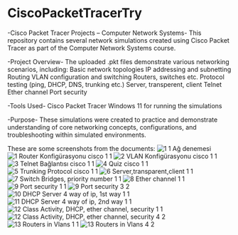 # CiscoPacketTracerTry

-Cisco Packet Tracer Projects – Computer Network Systems-
This repository contains several network simulations created using Cisco Packet Tracer as part of the Computer Network Systems course.

-Project Overview-
The uploaded .pkt files demonstrate various networking scenarios, including:
Basic network topologies
IP addressing and subnetting
Routing
VLAN configuration and switching
Routers, switches etc.
Protocol testing (ping, DHCP, DNS, trunking etc.)
Server, transperent, client
Telnet
Ether channel
Port security

-Tools Used-
Cisco Packet Tracer
Windows 11 for running the simulations

-Purpose-
These simulations were created to practice and demonstrate understanding of core networking concepts, configurations, and troubleshooting within simulated environments.

These are some screenshots from the documents:
![1 1 Ağ denemesi](https://github.com/user-attachments/assets/eac23737-d5a6-4dd2-9aca-ca54a836c0ba)
![1  Router Konfigürasyonu cisco 1 1](https://github.com/user-attachments/assets/1d31581a-4f79-46a2-8a36-c213c959b705)
![2  VLAN Konfigürasyonu cisco 1 1](https://github.com/user-attachments/assets/213f9e2b-a121-44ee-b6aa-58f613c03dcd)
![3  Telnet Bağlantısı cisco 1 1](https://github.com/user-attachments/assets/a5e0dfb4-a5da-4313-8fd9-39fec69df98f)
![4  Quiz cisco 1 1](https://github.com/user-attachments/assets/bd1b5635-9dfa-4c8d-a1d8-1d7678172ea0)
![5  Trunking Protocol cisco 1 1](https://github.com/user-attachments/assets/f92d209c-c47f-4412-a72f-9c459ebad5b9)
![6  Server,transparent,client 1 1](https://github.com/user-attachments/assets/d342af1c-c38e-49c4-af75-357b0a01ef02)
![7  Switch Bridges, priority number 1 1](https://github.com/user-attachments/assets/7577f4a0-1aa5-4072-9cf6-5a5d489e8317)
![8  Ether channel 1 1](https://github.com/user-attachments/assets/90c5e2c9-9570-4ce4-af76-e8f7f04e39f9)
![9  Port security 1 1](https://github.com/user-attachments/assets/6ea93918-b0f4-4271-9e1c-2c49aa9367f1)
![9  Port security 3 2](https://github.com/user-attachments/assets/81b97bda-c33e-4084-a1bd-191dec2534e0)
![10  DHCP Server 4 way of ip, 1st way 1 1](https://github.com/user-attachments/assets/ac0dedb7-0050-4229-8a4b-44b98505254a)
![11  DHCP Server 4 way of ip, 2nd way 1 1](https://github.com/user-attachments/assets/9729c170-2fa5-4e6d-a891-22826ff3db1e)
![12  Class Activity, DHCP, ether channel, security 1 1](https://github.com/user-attachments/assets/ff03372a-b3e7-43fe-a9f6-ca2cb2f4a22a)
![12  Class Activity, DHCP, ether channel, security 4 2](https://github.com/user-attachments/assets/a7fd1f0f-09a9-496a-85ce-27883b8fb693)
![13  Routers in Vlans 1 1](https://github.com/user-attachments/assets/279172d1-7cbd-436b-995f-5fa2587346ae)
![13  Routers in Vlans 4 2](https://github.com/user-attachments/assets/39a0bd26-73f3-469d-8898-98b9796e5818)
















